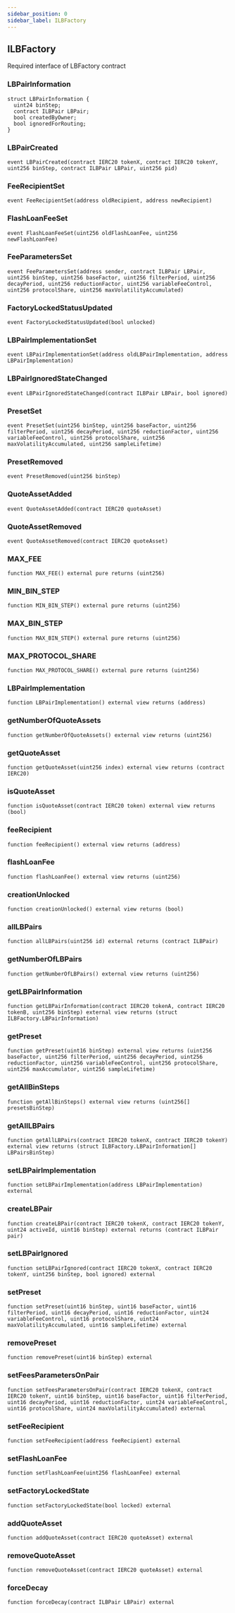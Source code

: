 ```yaml
---
sidebar_position: 0
sidebar_label: ILBFactory
---
```


## ILBFactory

Required interface of LBFactory contract

### LBPairInformation

```solidity
struct LBPairInformation {
  uint24 binStep;
  contract ILBPair LBPair;
  bool createdByOwner;
  bool ignoredForRouting;
}
```

### LBPairCreated

```solidity
event LBPairCreated(contract IERC20 tokenX, contract IERC20 tokenY, uint256 binStep, contract ILBPair LBPair, uint256 pid)
```

### FeeRecipientSet

```solidity
event FeeRecipientSet(address oldRecipient, address newRecipient)
```

### FlashLoanFeeSet

```solidity
event FlashLoanFeeSet(uint256 oldFlashLoanFee, uint256 newFlashLoanFee)
```

### FeeParametersSet

```solidity
event FeeParametersSet(address sender, contract ILBPair LBPair, uint256 binStep, uint256 baseFactor, uint256 filterPeriod, uint256 decayPeriod, uint256 reductionFactor, uint256 variableFeeControl, uint256 protocolShare, uint256 maxVolatilityAccumulated)
```

### FactoryLockedStatusUpdated

```solidity
event FactoryLockedStatusUpdated(bool unlocked)
```

### LBPairImplementationSet

```solidity
event LBPairImplementationSet(address oldLBPairImplementation, address LBPairImplementation)
```

### LBPairIgnoredStateChanged

```solidity
event LBPairIgnoredStateChanged(contract ILBPair LBPair, bool ignored)
```

### PresetSet

```solidity
event PresetSet(uint256 binStep, uint256 baseFactor, uint256 filterPeriod, uint256 decayPeriod, uint256 reductionFactor, uint256 variableFeeControl, uint256 protocolShare, uint256 maxVolatilityAccumulated, uint256 sampleLifetime)
```

### PresetRemoved

```solidity
event PresetRemoved(uint256 binStep)
```

### QuoteAssetAdded

```solidity
event QuoteAssetAdded(contract IERC20 quoteAsset)
```

### QuoteAssetRemoved

```solidity
event QuoteAssetRemoved(contract IERC20 quoteAsset)
```

### MAX_FEE

```solidity
function MAX_FEE() external pure returns (uint256)
```

### MIN_BIN_STEP

```solidity
function MIN_BIN_STEP() external pure returns (uint256)
```

### MAX_BIN_STEP

```solidity
function MAX_BIN_STEP() external pure returns (uint256)
```

### MAX_PROTOCOL_SHARE

```solidity
function MAX_PROTOCOL_SHARE() external pure returns (uint256)
```

### LBPairImplementation

```solidity
function LBPairImplementation() external view returns (address)
```

### getNumberOfQuoteAssets

```solidity
function getNumberOfQuoteAssets() external view returns (uint256)
```

### getQuoteAsset

```solidity
function getQuoteAsset(uint256 index) external view returns (contract IERC20)
```

### isQuoteAsset

```solidity
function isQuoteAsset(contract IERC20 token) external view returns (bool)
```

### feeRecipient

```solidity
function feeRecipient() external view returns (address)
```

### flashLoanFee

```solidity
function flashLoanFee() external view returns (uint256)
```

### creationUnlocked

```solidity
function creationUnlocked() external view returns (bool)
```

### allLBPairs

```solidity
function allLBPairs(uint256 id) external returns (contract ILBPair)
```

### getNumberOfLBPairs

```solidity
function getNumberOfLBPairs() external view returns (uint256)
```

### getLBPairInformation

```solidity
function getLBPairInformation(contract IERC20 tokenA, contract IERC20 tokenB, uint256 binStep) external view returns (struct ILBFactory.LBPairInformation)
```

### getPreset

```solidity
function getPreset(uint16 binStep) external view returns (uint256 baseFactor, uint256 filterPeriod, uint256 decayPeriod, uint256 reductionFactor, uint256 variableFeeControl, uint256 protocolShare, uint256 maxAccumulator, uint256 sampleLifetime)
```

### getAllBinSteps

```solidity
function getAllBinSteps() external view returns (uint256[] presetsBinStep)
```

### getAllLBPairs

```solidity
function getAllLBPairs(contract IERC20 tokenX, contract IERC20 tokenY) external view returns (struct ILBFactory.LBPairInformation[] LBPairsBinStep)
```

### setLBPairImplementation

```solidity
function setLBPairImplementation(address LBPairImplementation) external
```

### createLBPair

```solidity
function createLBPair(contract IERC20 tokenX, contract IERC20 tokenY, uint24 activeId, uint16 binStep) external returns (contract ILBPair pair)
```

### setLBPairIgnored

```solidity
function setLBPairIgnored(contract IERC20 tokenX, contract IERC20 tokenY, uint256 binStep, bool ignored) external
```

### setPreset

```solidity
function setPreset(uint16 binStep, uint16 baseFactor, uint16 filterPeriod, uint16 decayPeriod, uint16 reductionFactor, uint24 variableFeeControl, uint16 protocolShare, uint24 maxVolatilityAccumulated, uint16 sampleLifetime) external
```

### removePreset

```solidity
function removePreset(uint16 binStep) external
```

### setFeesParametersOnPair

```solidity
function setFeesParametersOnPair(contract IERC20 tokenX, contract IERC20 tokenY, uint16 binStep, uint16 baseFactor, uint16 filterPeriod, uint16 decayPeriod, uint16 reductionFactor, uint24 variableFeeControl, uint16 protocolShare, uint24 maxVolatilityAccumulated) external
```

### setFeeRecipient

```solidity
function setFeeRecipient(address feeRecipient) external
```

### setFlashLoanFee

```solidity
function setFlashLoanFee(uint256 flashLoanFee) external
```

### setFactoryLockedState

```solidity
function setFactoryLockedState(bool locked) external
```

### addQuoteAsset

```solidity
function addQuoteAsset(contract IERC20 quoteAsset) external
```

### removeQuoteAsset

```solidity
function removeQuoteAsset(contract IERC20 quoteAsset) external
```

### forceDecay

```solidity
function forceDecay(contract ILBPair LBPair) external
```

